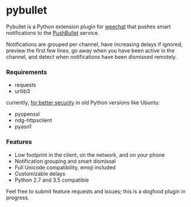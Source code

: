 # pybullet

Pybullet is a Python extension plugin for [weechat](https://weechat.org/) that pushes smart notifications to the [PushBullet](https://www.pushbullet.com/) service.

Notifications are grouped per channel, have increasing delays if ignored, preview the first few lines, go away when you have been active in the channel, and detect when notifications have been dismissed remotely.

### Requirements

- requests
- urllib3

currently, [for better security](https://urllib3.readthedocs.org/en/latest/security.html#pyopenssl) in old Python versions like Ubuntu:

- pyopenssl
- ndg-httpsclient
- pyasn1

### Features

- Low footprint in the client, on the network, and on your phone
- Notification grouping and smart dismissal
- Full Unicode compatibility, emoji included
- Customizable delays
- Python 2.7 and 3.5 compatible

Feel free to submit feature requests and issues; this is a dogfood plugin in progress.
